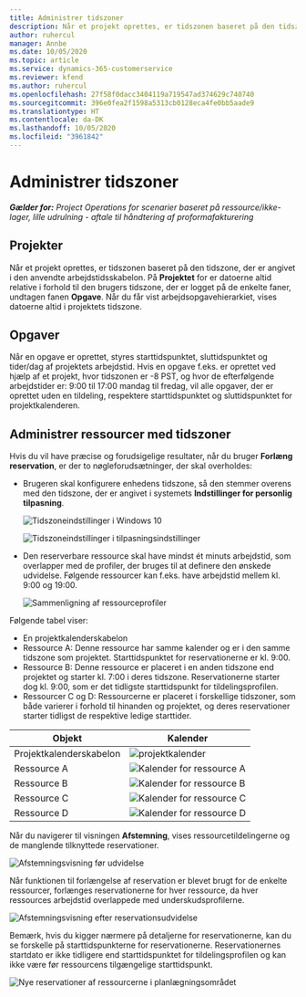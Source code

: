 ```yaml
---
title: Administrer tidszoner
description: Når et projekt oprettes, er tidszonen baseret på den tidszone, der er angivet i den anvendte arbejdstidsskabelon.
author: ruhercul
manager: Annbe
ms.date: 10/05/2020
ms.topic: article
ms.service: dynamics-365-customerservice
ms.reviewer: kfend
ms.author: ruhercul
ms.openlocfilehash: 27f58f0dacc3404119a719547ad374629c740740
ms.sourcegitcommit: 396e0fea2f1598a5313cb0128eca4fe0bb5aade9
ms.translationtype: HT
ms.contentlocale: da-DK
ms.lasthandoff: 10/05/2020
ms.locfileid: "3961842"
---
```

# <a name="manage-time-zones"></a>Administrer tidszoner

_**Gælder for:** Project Operations for scenarier baseret på ressource/ikke-lager, lille udrulning - aftale til håndtering af proformafakturering_


## <a name="projects"></a>Projekter

Når et projekt oprettes, er tidszonen baseret på den tidszone, der er angivet i den anvendte arbejdstidsskabelon. På **Projektet** for er datoerne altid relative i forhold til den brugers tidszone, der er logget på de enkelte faner, undtagen fanen **Opgave**. Når du får vist arbejdsopgavehierarkiet, vises datoerne altid i projektets tidszone.

## <a name="tasks"></a>Opgaver

Når en opgave er oprettet, styres starttidspunktet, sluttidspunktet og tider/dag af projektets arbejdstid. Hvis en opgave f.eks. er oprettet ved hjælp af et projekt, hvor tidszonen er -8 PST, og hvor de efterfølgende arbejdstider er: 9:00 til 17:00 mandag til fredag, vil alle opgaver, der er oprettet uden en tildeling, respektere starttidspunktet og sluttidspunktet for projektkalenderen.

## <a name="manage-resources-with-time-zones"></a>Administrer ressourcer med tidszoner

Hvis du vil have præcise og forudsigelige resultater, når du bruger **Forlæng reservation**, er der to nøgleforudsætninger, der skal overholdes:  

- Brugeren skal konfigurere enhedens tidszone, så den stemmer overens med den tidszone, der er angivet i systemets **Indstillinger for personlig tilpasning**.
 
  ![Tidszoneindstillinger i Windows 10](media/reconcile-assignments-03.png)

  ![Tidszoneindstillinger i tilpasningsindstillinger](media/reconcile-assignments-04.png)
 
- Den reserverbare ressource skal have mindst ét minuts arbejdstid, som overlapper med de profiler, der bruges til at definere den ønskede udvidelse. Følgende ressourcer kan f.eks. have arbejdstid mellem kl. 9:00 og 19:00. 

  ![Sammenligning af ressourceprofiler](media/reconcile-assignments-05.png)

Følgende tabel viser:

- En projektkalenderskabelon
- Ressource A: Denne ressource har samme kalender og er i den samme tidszone som projektet. Starttidspunktet for reservationerne er kl. 9:00.
- Ressource B: Denne ressource er placeret i en anden tidszone end projektet og starter kl. 7:00 i deres tidszone. Reservationerne starter dog kl. 9:00, som er det tidligste starttidspunkt for tildelingsprofilen.
- Ressourcer C og D: Ressourcerne er placeret i forskellige tidszoner, som både varierer i forhold til hinanden og projektet, og deres reservationer starter tidligst de respektive ledige starttider.

|Objekt  |Kalender  |
|-|-|
|Projektkalenderskabelon   | ![projektkalender](media/reconcile-assignments-06.png) |
|Ressource A  | ![Kalender for ressource A](media/reconcile-assignments-06.png) |
|Ressource B  |  ![Kalender for ressource B](media/reconcile-assignments-07.png) |
|Ressource C  |  ![Kalender for ressource C](media/reconcile-assignments-08.png) |
|Ressource D  | ![Kalender for ressource D](media/reconcile-assignments-09.png)  |
 
Når du navigerer til visningen **Afstemning**, vises ressourcetildelingerne og de manglende tilknyttede reservationer.

![Afstemningsvisning før udvidelse](media/reconcile-assignments-10.png)

Når funktionen til forlængelse af reservation er blevet brugt for de enkelte ressourcer, forlænges reservationerne for hver ressource, da hver ressources arbejdstid overlappede med underskudsprofilerne.

![Afstemningsvisning efter reservationsudvidelse](media/reconcile-assignments-11.png) 

Bemærk, hvis du kigger nærmere på detaljerne for reservationerne, kan du se forskelle på starttidspunkterne for reservationerne. Reservationernes startdato er ikke tidligere end starttidspunktet for tildelingsprofilen og kan ikke være før ressourcens tilgængelige starttidspunkt.

![Nye reservationer af ressourcerne i planlægningsområdet](media/reconcile-assignments-12.png)
